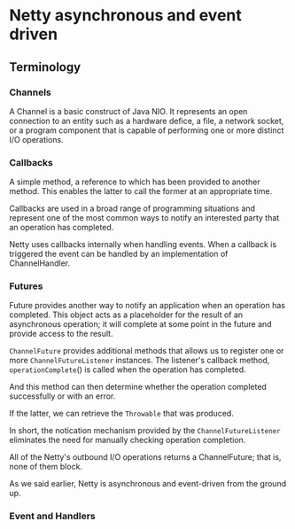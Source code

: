 # Netty asynchronous and event driven 
## Terminology 
### Channels 
A Channel is a basic construct of Java NIO. It represents an open connection to an entity such as a hardware defice, 
a file, a network socket, or a program component that is capable of performing one or more distinct I/O operations. 

### Callbacks 
A simple method, a reference to which has been provided to another method. 
This enables the latter to call the former at an appropriate time. 

Callbacks are used in a broad range of programming situations and represent one of the most common ways 
to notify an interested party that an operation has completed. 

Netty uses callbacks internally when handling events. When a callback is triggered the event can be handled
by an implementation of ChannelHandler. 


### Futures 
Future provides another way to notify an application when an operation has completed. 
This object acts as a placeholder for the result of an asynchronous operation; 
it will complete at some point in the future and provide access to the result.

`ChannelFuture` provides additional methods that allows us to register one or more `ChannelFutureListener` instances. 
The listener's callback method, `operationComplete`() is called when the operation has completed. 

And this method can then determine whether the operation completed successfully or with an error. 

If the latter, we can retrieve the `Throwable` that was produced. 

In short, the notication mechanism provided by the `ChannelFutureListener` eliminates the need for manually checking operation completion. 

All of the Netty's outbound I/O operations returns a ChannelFuture; that is, none of them block. 

As we said earlier, Netty is asynchronous and event-driven from the ground up. 

### Event and Handlers 

